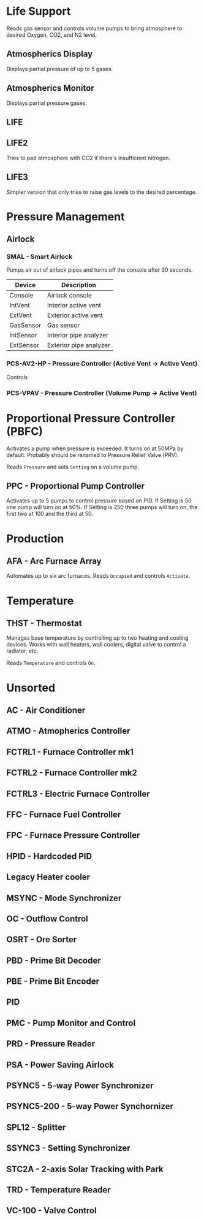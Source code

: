 # Life Support

Reads gas sensor and controls volume pumps to bring atmosphere to desired Oxygen, CO2, and N2 level.

## Atmospherics Display

Displays partial pressure of up to 5 gases.

## Atmospherics Monitor

Displays partial pressure gases.

## LIFE
## LIFE2

Tries to pad atmosphere with CO2 if there's insufficient nitrogen.

## LIFE3

Simpler version that only tries to raise gas levels to the desired percentage.

# Pressure Management

## Airlock

### SMAL - Smart Airlock

Pumps air out of airlock pipes and turns off the console after 30 seconds.

| Device    | Description     |
| --------- | --------------- |
| Console   | Airlock console |
| IntVent   | Interior active vent |
| ExtVent   | Exterior active vent |
| GasSensor | Gas sensor |
| IntSensor | Interior pipe analyzer |
| ExtSensor | Exterior pipe analyzer |

### PCS-AV2-HP - Pressure Controller (Active Vent -> Active Vent)

Controls

### PCS-VPAV - Pressure Controller (Volume Pump -> Active Vent)


# Proportional Pressure Controller (PBFC)

Activates a pump when pressure is exceeded. It turns on at 50MPa by default.
Probably should be renamed to Pressure Relief Valve (PRV).

Reads `Pressure` and sets `Setting` on a volume pump.

## PPC - Proportional Pump Controller

Activates up to 5 pumps to control pressure based on PID. If Setting is 50 one pump will turn on at 50%. If Setting is 250 three pumps will turn on, the first two at 100 and the third at 50.

# Production

## AFA - Arc Furnace Array

Automates up to six arc furnaces. Reads `Occupied` and controls `Activate`.

# Temperature

## THST - Thermostat

Manages base temperature by controlling up to two heating and cooling devices. Works with wall heaters, wall coolers, digital valve to control a radiator, etc.

Reads `Temperature` and controls `On`.

# Unsorted

## AC - Air Conditioner
## ATMO - Atmopherics Controller
## FCTRL1 - Furnace Controller mk1
## FCTRL2 - Furnace Controller mk2
## FCTRL3 - Electric Furnace Controller
## FFC - Furnace Fuel Controller
## FPC - Furnace Pressure Controller
## HPID - Hardcoded PID
## Legacy Heater cooler
## MSYNC - Mode Synchronizer
## OC - Outflow Control
## OSRT - Ore Sorter
## PBD - Prime Bit Decoder
## PBE - Prime Bit Encoder
## PID
## PMC - Pump Monitor and Control
## PRD - Pressure Reader
## PSA - Power Saving Airlock
## PSYNC5 - 5-way Power Synchronizer
## PSYNC5-200 - 5-way Power Synchornizer
## SPL12 - Splitter
## SSYNC3 - Setting Synchronizer
## STC2A - 2-axis Solar Tracking with Park
## TRD - Temperature Reader
## VC-100 - Valve Control
